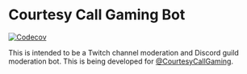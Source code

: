 # Courtesy Call Gaming Bot

[![Codecov](https://codecov.io/github/ZoeS17/CCG_Bot/coverage.svg?branch=main)](https://codecov.io/gh/ZoeS17/CCG_Bot)

This is intended to be a Twitch channel moderation and Discord guild
moderation bot. This is being developed for [@CourtesyCallGaming].

[@CourtesyCallGaming]: https://github.com/CourtesyCallGaming
